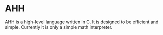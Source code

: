 # AHH
AHH is a high-level language written in C. It is designed to be efficient and simple. Currently it is only a simple math interpreter.
